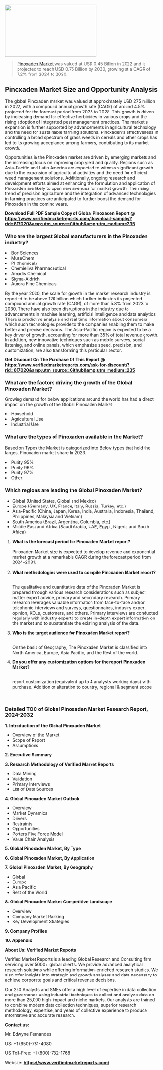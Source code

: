 <img src="https://ffe5etoiles.com/wp-content/uploads/2024/12/MST1-300x171.png" alt="" width="300" height="171" class="alignnone size-medium wp-image-20088" /><blockquote><p><p><a href="https://www.verifiedmarketreports.com/download-sample/?rid=617020&utm_source=Github&utm_medium=235" target="_blank">Pinoxaden Market</a> was valued at USD 0.45 Billion in 2022 and is projected to reach USD 0.75 Billion by 2030, growing at a CAGR of 7.2% from 2024 to 2030.</p></blockquote><p><h2>Pinoxaden Market Size and Opportunity Analysis</h2><p>The global Pinoxaden market was valued at approximately USD 275 million in 2022, with a compound annual growth rate (CAGR) of around 4.5% projected for the forecast period from 2023 to 2028. This growth is driven by increasing demand for effective herbicides in various crops and the rising adoption of integrated pest management practices. The market's expansion is further supported by advancements in agricultural technology and the need for sustainable farming solutions. Pinoxaden's effectiveness in controlling a broad spectrum of grass weeds in cereals and other crops has led to its growing acceptance among farmers, contributing to its market growth.</p><p>Opportunities in the Pinoxaden market are driven by emerging markets and the increasing focus on improving crop yield and quality. Regions such as Asia-Pacific and Latin America are expected to witness significant growth due to the expansion of agricultural activities and the need for efficient weed management solutions. Additionally, ongoing research and development efforts aimed at enhancing the formulation and application of Pinoxaden are likely to open new avenues for market growth. The rising trend of precision agriculture and the integration of advanced technologies in farming practices are anticipated to further boost the demand for Pinoxaden in the coming years.</p></p><p class=""><strong>Download Full PDF Sample Copy of Global Pinoxaden Report @ <a href="https://www.verifiedmarketreports.com/download-sample/?rid=617020&amp;utm_source=Github&amp;utm_medium=235" target="_blank">https://www.verifiedmarketreports.com/download-sample/?rid=617020&amp;utm_source=Github&amp;utm_medium=235</a></strong></p><h3 id="" class="">Who are the largest Global manufacturers in the Pinoxaden industry?</h3><p><li>Boc Sciences</li><li> MuseChem</li><li> PI Chemicals</li><li> Chemieliva Pharmaceutical</li><li> Amadis Chemical</li><li> Sigma-Aldrich</li><li> Aurora Fine Chemicals</li></p><div class=""><div class="" dir="" data-message-author-role="" data-message-id="" data-message-model-slug=""><div class=""><div class=""><div class=""><div class="" dir="" data-message-author-role="" data-message-id="" data-message-model-slug=""><div class=""><div class=""><p>By the year 2030, the scale for growth in the market research industry is reported to be above 120 billion which further indicates its projected compound annual growth rate (CAGR), of more than 5.8% from 2023 to 2030. There have also been disruptions in the industry due to advancements in machine learning, artificial intelligence and data analytics There is predictive analysis and real time information about consumers which such technologies provide to the companies enabling them to make better and precise decisions. The Asia-Pacific region is expected to be a key driver of growth, accounting for more than 35% of total revenue growth. In addition, new innovative techniques such as mobile surveys, social listening, and online panels, which emphasize speed, precision, and customization, are also transforming this particular sector.</p><p><strong>Get Discount On The Purchase Of This Report @&nbsp; <a href="https://www.verifiedmarketreports.com/ask-for-discount/?rid=617020&amp;utm_source=Github&amp;utm_medium=235" target="_blank">https://www.verifiedmarketreports.com/ask-for-discount/?rid=617020&amp;utm_source=Github&amp;utm_medium=235</a></strong></p></div></div></div></div></div></div></div></div><h3 id="" class="">What are the factors driving the growth of the Global Pinoxaden Market?</h3><p id="" class="">Growing demand for below applications around the world has had a direct impact on the growth of the Global Pinoxaden Market</p><p id="" class=""><li>Household</li><li> Agricultural Use</li><li> Industrial Use</li></p><h3 id="" class="">What are the types of Pinoxaden available in the Market?</h3><p id="" class="">Based on Types the Market is categorized into Below types that held the largest Pinoxaden market share In 2023.</p><p id="" class=""><li>Purity 95%</li><li> Purity 96%</li><li> Purity 97%</li><li> Other</li></p><h3 id="" class="">Which regions are leading the Global Pinoxaden Market?</h3><ul><li>Global (United States, Global and Mexico)</li><li>Europe (Germany, UK, France, Italy, Russia, Turkey, etc.)</li><li>Asia-Pacific (China, Japan, Korea, India, Australia, Indonesia, Thailand, Philippines, Malaysia and Vietnam)</li><li>South America (Brazil, Argentina, Columbia, etc.)</li><li>Middle East and Africa (Saudi Arabia, UAE, Egypt, Nigeria and South Africa)</li></ul><p><ol><li><strong>What is the forecast period for Pinoxaden Market report?<br /></strong><br /><span data-sheets-root="1" data-sheets-value="{&quot;1&quot;:2,&quot;2&quot;:&quot;XXXX size is expected to develop revenue and exponential market growth at a remarkable CAGR during the forecast period from 2024&ndash;2030.&quot;}" data-sheets-userformat="{&quot;2&quot;:12674,&quot;4&quot;:{&quot;1&quot;:2,&quot;2&quot;:16776960},&quot;10&quot;:2,&quot;11&quot;:0,&quot;15&quot;:&quot;Arial&quot;,&quot;16&quot;:12}">Pinoxaden Market size is expected to develop revenue and exponential market growth at a remarkable CAGR during the forecast period from 2024&ndash;2031.</span><br /><br /></li><li><strong>What methodologies were used to compile Pinoxaden Market report?<br /><br /></strong><p>The qualitative and quantitative data of the&nbsp;Pinoxaden Market is prepared through various research considerations such as subject matter expert advice, primary and secondary research. Primary research leverages valuable information from face-to-face and/or telephonic interviews and surveys, questionnaires, industry expert opinion, KOLs, customers, and others. Primary interviews are conducted regularly with industry experts to create in-depth expert information on the market and to substantiate the existing analysis of the data.&nbsp;</p></li><li><strong>Who is the target audience for Pinoxaden Market report?<br /><br /></strong><p>On the basis of Geography, The&nbsp;Pinoxaden Market is classified into North America, Europe, Asia Pacific, and the Rest of the world.</p></li><li><strong>Do you offer any customization options for the report Pinoxaden Market?<br /><br /></strong><p>report customization (equivalent up to 4 analyst&rsquo;s working days) with purchase. Addition or alteration to country, regional &amp; segment scope</p><p>&nbsp;</p></li></ol></p><h3 id="" class="">Detailed TOC of Global Pinoxaden Market Research Report, 2024-2032</h3><p id="" class=""><strong>1. Introduction of the Global Pinoxaden Market</strong></p><ul><li>Overview of the Market</li><li>Scope of Report</li><li>Assumptions</li></ul><p id="" class=""><strong>2. Executive Summary</strong></p><p id="" class=""><strong>3. Research Methodology of&nbsp;Verified Market Reports</strong></p><ul><li>Data Mining</li><li>Validation</li><li>Primary Interviews</li><li>List of Data Sources</li></ul><p id="" class=""><strong>4. Global Pinoxaden Market Outlook</strong></p><ul><li>Overview</li><li>Market Dynamics</li><li>Drivers</li><li>Restraints</li><li>Opportunities</li><li>Porters Five Force Model</li><li>Value Chain Analysis</li></ul><p id="" class=""><strong>5. Global Pinoxaden Market, By&nbsp;Type</strong></p><p id="" class=""><strong>6. Global Pinoxaden Market, By Application</strong></p><p id="" class=""><strong>7. Global Pinoxaden Market, By Geography</strong></p><ul><li>Global</li><li>Europe</li><li>Asia Pacific</li><li>Rest of the World</li></ul><p id="" class=""><strong>8. Global Pinoxaden Market Competitive Landscape</strong></p><ul><li>Overview</li><li>Company Market Ranking</li><li>Key Development Strategies</li></ul><p id="" class=""><strong>9. Company Profiles</strong></p><p id="" class=""><strong>10. Appendix</strong></p><p id="" class=""><strong>About Us: Verified Market Reports</strong></p><p id="" class="">Verified Market Reports is a leading Global Research and Consulting firm servicing over 5000+ global clients. We provide advanced analytical research solutions while offering information-enriched research studies. We also offer insights into strategic and growth analyses and data necessary to achieve corporate goals and critical revenue decisions.</p><p id="" class="">Our 250 Analysts and SMEs offer a high level of expertise in data collection and governance using industrial techniques to collect and analyze data on more than 25,000 high-impact and niche markets. Our analysts are trained to combine modern data collection techniques, superior research methodology, expertise, and years of collective experience to produce informative and accurate research.</p><p id="" class=""><strong>Contact us:</strong></p><p id="" class="">Mr. Edwyne Fernandes</p><p id="" class="">US: +1 (650)-781-4080</p><p id="" class="">US Toll-Free: +1 (800)-782-1768</p><p id="" class="">Website: <a target="" data-test-app-aware-link=""><strong>https://www.verifiedmarketreports.com/</strong></a></p>
